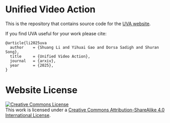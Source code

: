 # Unified Video Action

This is the repository that contains source code for the [UVA website](https://unified-video-action-model.github.io/).

If you find UVA useful for your work please cite:
```
@article{li2025uva
  author    = {Shuang Li and Yihuai Gao and Dorsa Sadigh and Shuran Song},
  title     = {Unified Video Action},
  journal   = {arxiv},
  year      = {2025},
}
```

# Website License
<a rel="license" href="http://creativecommons.org/licenses/by-sa/4.0/"><img alt="Creative Commons License" style="border-width:0" src="https://i.creativecommons.org/l/by-sa/4.0/88x31.png" /></a><br />This work is licensed under a <a rel="license" href="http://creativecommons.org/licenses/by-sa/4.0/">Creative Commons Attribution-ShareAlike 4.0 International License</a>.
